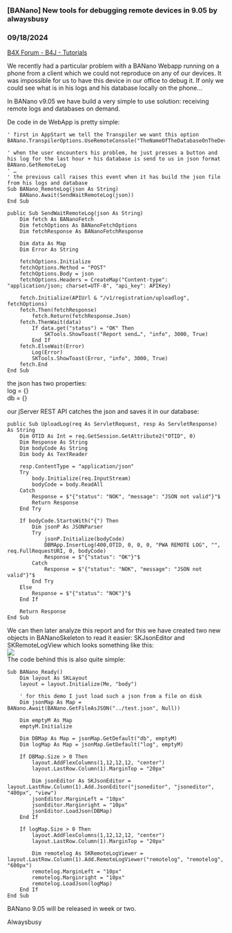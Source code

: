 ### [BANano] New tools for debugging remote devices in 9.05 by alwaysbusy
### 09/18/2024
[B4X Forum - B4J - Tutorials](https://www.b4x.com/android/forum/threads/163153/)

We recently had a particular problem with a BANano Webapp running on a phone from a client which we could not reproduce on any of our devices. It was impossible for us to have this device in our office to debug it. If only we could see what is in his logs and his database locally on the phone…  
  
In BANano v9.05 we have build a very simple to use solution: receiving remote logs and databases on demand.  
  
De code in de WebApp is pretty simple:  

```B4X
' first in AppStart we tell the Transpiler we want this option  
BANano.TranspilerOptions.UseRemoteConsole("TheNameOfTheDatabaseOnTheDevice")  
  
' when the user encounters his problem, he just presses a button and his log for the last hour + his database is send to us in json format  
BANano.GetRemoteLog              
' …  
' the previous call raises this event when it has build the json file from his logs and database  
Sub BANano_RemoteLog(json As String)  
    BANano.Await(SendWaitRemoteLog(json))  
End Sub  
  
public Sub SendWaitRemoteLog(json As String)  
    Dim fetch As BANanoFetch  
    Dim fetchOptions As BANanoFetchOptions  
    Dim fetchResponse As BANanoFetchResponse  
      
    Dim data As Map  
    Dim Error As String  
      
    fetchOptions.Initialize  
    fetchOptions.Method = "POST"  
    fetchOptions.Body = json  
    fetchOptions.Headers = CreateMap("Content-type": "application/json; charset=UTF-8", "api_key": APIKey)  
      
    fetch.Initialize(APIUrl & "/v1/registration/uploadlog", fetchOptions)  
    fetch.Then(fetchResponse)  
        fetch.Return(fetchResponse.Json)  
    fetch.ThenWait(data)  
        If data.get("status") = "OK" Then  
            SKTools.ShowToast("Report send…", "info", 3000, True)  
        End If  
    fetch.ElseWait(Error)  
        Log(Error)  
        SKTools.ShowToast(Error, "info", 3000, True)          
    fetch.End  
End Sub
```

  
  
the json has two properties:  
log = {}  
db = {}  
  
our jServer REST API catches the json and saves it in our database:  

```B4X
public Sub UploadLog(req As ServletRequest, resp As ServletResponse) As String  
    Dim OTID As Int = req.GetSession.GetAttribute2("OTID", 0)  
    Dim Response As String  
    Dim bodyCode As String  
    Dim body As TextReader  
      
    resp.ContentType = "application/json"  
    Try  
        body.Initialize(req.InputStream)  
        bodyCode = body.ReadAll  
    Catch  
        Response = $"{"status": "NOK", "message": "JSON not valid"}"$          
        Return Response  
    End Try  
      
    If bodyCode.StartsWith("{") Then  
        Dim jsonP As JSONParser  
        Try  
            jsonP.Initialize(bodyCode)  
            DBMApp.InsertLog(400,OTID, 0, 0, 0, "PWA REMOTE LOG", "", req.FullRequestURI, 0, bodyCode)                          
            Response = $"{"status": "OK"}"$  
        Catch  
            Response = $"{"status": "NOK", "message": "JSON not valid"}"$          
        End Try  
    Else  
        Response = $"{"status": "NOK"}"$  
    End If  
      
    Return Response  
End Sub
```

  
  
We can then later analyze this report and for this we have created two new objects in BANanoSkeleton to read it easier: SKJsonEditor and SKRemoteLogView which looks something like this:  
![](https://www.b4x.com/android/forum/attachments/157063)  
The code behind this is also quite simple:  
  

```B4X
Sub BANano_Ready()  
    Dim layout As SKLayout  
    layout = layout.Initialize(Me, "body")  
      
    ' for this demo I just load such a json from a file on disk  
    Dim jsonMap As Map = BANano.Await(BANano.GetFileAsJSON("../test.json", Null))  
          
    Dim emptyM As Map  
    emptyM.Initialize  
          
    Dim DBMap As Map = jsonMap.GetDefault("db", emptyM)  
    Dim logMap As Map = jsonMap.GetDefault("log", emptyM)  
      
    If DBMap.Size > 0 Then         
        layout.AddFlexColumns(1,12,12,12, "center")  
        layout.LastRow.Column(1).MarginTop = "20px"  
  
        Dim jsonEditor As SKJsonEditor = layout.LastRow.Column(1).Add.JsonEditor("jsoneditor", "jsoneditor", "400px", "view")  
        jsonEditor.MarginLeft = "10px"  
        jsonEditor.Marginright = "10px"  
        jsonEditor.LoadJson(DBMap)  
    End If      
      
    If logMap.Size > 0 Then         
        layout.AddFlexColumns(1,12,12,12, "center")  
        layout.LastRow.Column(1).MarginTop = "20px"  
  
        Dim remotelog As SKRemoteLogViewer = layout.LastRow.Column(1).Add.RemoteLogViewer("remotelog", "remotelog", "600px")  
        remotelog.MarginLeft = "10px"  
        remotelog.Marginright = "10px"  
        remotelog.LoadJson(logMap)  
    End If      
End Sub
```

  
  
BANano 9.05 will be released in week or two.  
  
Alwaysbusy